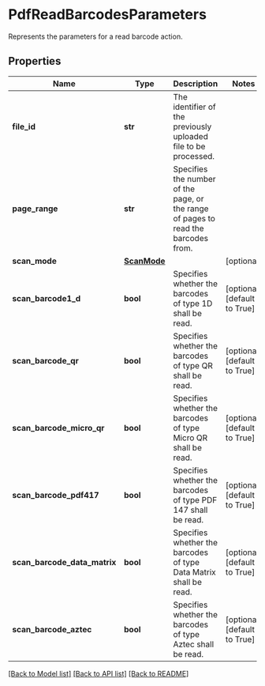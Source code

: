 # PdfReadBarcodesParameters

Represents the parameters for a read barcode action.
## Properties
Name | Type | Description | Notes
------------ | ------------- | ------------- | -------------
**file_id** | **str** | The identifier of the previously uploaded file to be processed. | 
**page_range** | **str** | Specifies the number of the page, or the range of pages to read the barcodes from. | 
**scan_mode** | [**ScanMode**](ScanMode.md) |  | [optional] 
**scan_barcode1_d** | **bool** | Specifies whether the barcodes of type 1D shall be read. | [optional] [default to True]
**scan_barcode_qr** | **bool** | Specifies whether the barcodes of type QR shall be read. | [optional] [default to True]
**scan_barcode_micro_qr** | **bool** | Specifies whether the barcodes of type Micro QR shall be read. | [optional] [default to True]
**scan_barcode_pdf417** | **bool** | Specifies whether the barcodes of type PDF 147 shall be read. | [optional] [default to True]
**scan_barcode_data_matrix** | **bool** | Specifies whether the barcodes of type Data Matrix shall be read. | [optional] [default to True]
**scan_barcode_aztec** | **bool** | Specifies whether the barcodes of type Aztec shall be read. | [optional] [default to True]

[[Back to Model list]](../README.md#documentation-for-models) [[Back to API list]](../README.md#documentation-for-api-endpoints) [[Back to README]](../README.md)


